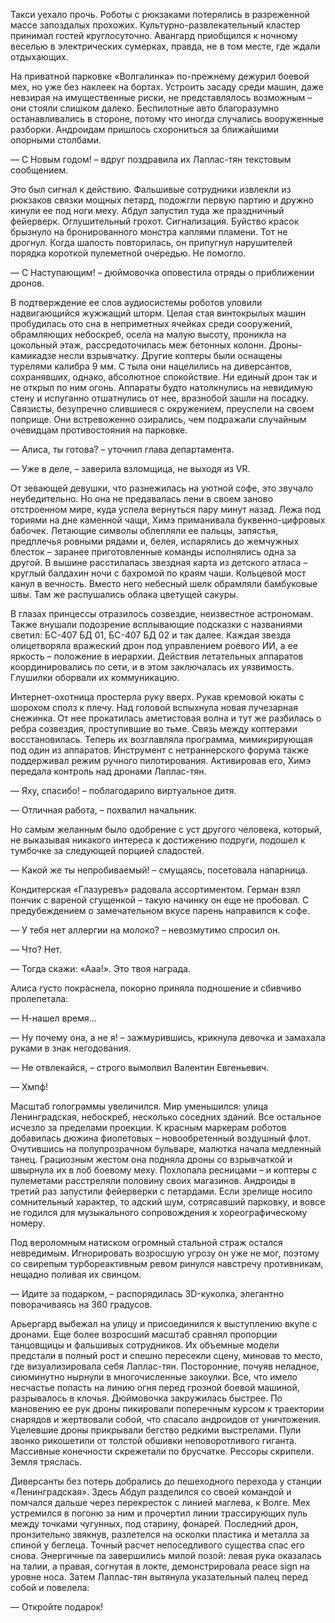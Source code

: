 Такси уехало прочь. Роботы с рюкзаками потерялись в разреженной массе запоздалых прохожих. Культурно-развлекательный кластер принимал гостей круглосуточно. Авангард приобщился к ночному веселью в электрических сумерках, правда, не в том месте, где ждали отдыхающих.

На приватной парковке «Волгалинка» по-прежнему дежурил боевой мех, но уже без наклеек на бортах. Устроить засаду среди машин, даже невзирая на имущественные риски, не представлялось возможным – они стояли слишком далеко. Беспилотные авто благоразумно останавливались в стороне, потому что иногда случались вооруженные разборки. Андроидам пришлось схорониться за ближайшими опорными столбами.

— С Новым годом! – вдруг поздравила их Лаплас-тян текстовым сообщением.   

Это был сигнал к действию. Фальшивые сотрудники извлекли из рюкзаков связки мощных петард, подожгли первую партию и дружно кинули ее под ноги меху. Абдул запустил туда же праздничный фейерверк. Оглушительный грохот. Сигнализация. Буйство красок брызнуло на бронированного монстра каплями пламени. Тот не дрогнул. Когда шалость повторилась, он припугнул нарушителей порядка короткой пулеметной очередью. Не помогло. 

— С Наступающим! – дюймовочка оповестила отряды о приближении дронов.

В подтверждение ее слов аудиосистемы роботов уловили надвигающийся жужжащий шторм. Целая стая винтокрылых машин пробудилась ото сна в неприметных ячейках среди сооружений, обрамляющих небоскреб, осела на малую высоту, проникла на цокольный этаж, рассредоточилась меж бетонных колонн. Дроны-камикадзе несли взрывчатку. Другие коптеры были оснащены турелями калибра 9 мм. С тыла они нацелились на диверсантов, сохранявших, однако, абсолютное спокойствие. Ни единый дрон так и не открыл по ним огонь. Аппараты будто натолкнулись на невидимую стену и испуганно отшатнулись от нее, вразнобой зашли на посадку. Связисты, безупречно слившиеся с окружением, преуспели на своем поприще. Они встревоженно озирались, чем подражали случайным очевидцам противостояния на парковке.

— Алиса, ты готова? – уточнил глава департамента.

— Уже в деле, – заверила взломщица, не выходя из VR.

От зевающей девушки, что разнежилась на уютной софе, это звучало неубедительно. Но она не предавалась лени в своем заново отстроенном мире, куда успела вернуться пару минут назад. Лежа под ториями на дне каменной чащи, Химэ приманивала буквенно-цифровых бабочек. Летающие символы облепляли ее пальцы, запястья, предплечья ровными рядами и, белея, испарялись до жемчужных блесток – заранее приготовленные команды исполнялись одна за другой. В вышине расстилалась звездная карта из детского атласа – круглый балдахин ночи с бахромой по краям чаши. Кольцевой мост канул в вечность. Вместо него небесный шелк обрамляли бамбуковые швы. Там же распушались облака цветущей сакуры.

В глазах принцессы отразилось созвездие, неизвестное астрономам. Также внушали подозрение всплывающие подсказки с названиями светил: БС-407 БД 01, БС-407 БД 02 и так далее. Каждая звезда олицетворяла вражеский дрон под управлением роевого ИИ, а ее яркость – положение в иерархии. Действия летательных аппаратов координировались по сети, и в этом заключалась их уязвимость. Глушилки оборвали их коммуникацию. 

Интернет-охотница простерла руку вверх. Рукав кремовой юкаты с шорохом сполз к плечу. Над головой вспыхнула новая лучезарная снежинка. От нее прокатилась аметистовая волна и тут же разбилась о ребра созвездия, проступившие во тьме. Связь между коптерами восстановилась. Теперь их возглавляла программа, мимикрирующая под один из аппаратов. Инструмент с нетраннерского форума также поддерживал режим ручного пилотирования. Активировав его, Химэ передала контроль над дронами Лаплас-тян.

— Яху, спасибо! – поблагодарило виртуальное дитя.

— Отличная работа, – похвалил начальник.

Но самым желанным было одобрение с уст другого человека, который, не выказывая никакого интереса к достижению подруги, подошел к тумбочке за следующей порцией сладостей.

— Какой же ты непробиваемый! – смущаясь, посетовала напарница.

Кондитерская «Глазуревъ» радовала ассортиментом. Герман взял пончик с вареной сгущенкой – такую начинку он еще не пробовал. С предубеждением о замечательном вкусе парень направился к софе.

— У тебя нет аллергии на молоко? – невозмутимо спросил он.
 
— Что? Нет.

— Тогда скажи: «Ааа!». Это твоя награда.

Алиса густо покраснела, покорно приняла подношение и сбивчиво пролепетала:

— Н-нашел время...

— Ну почему она, а не я! – зажмурившись, крикнула девочка и замахала руками в знак негодования.

— Не отвлекайся, – строго вымолвил Валентин Евгеньевич.

— Хмпф!

Масштаб голограммы увеличился. Мир уменьшился: улица Ленинградская, небоскреб, несколько соседних зданий. Все остальное исчезло за пределами проекции. К красным маркерам роботов добавилась дюжина фиолетовых – новообретенный воздушный флот. Очутившись на полупрозрачном бульваре, малютка начала медленный танец. Грациозным жестом она подняла дроны со взрывчаткой и швырнула их в лоб боевому меху. Похлопала ресницами – и коптеры с пулеметами расстреляли половину своих магазинов. Андроиды в третий раз запустили фейерверки с петардами. Если зрелище носило сомнительный характер, то адский шум, сотрясавший парковку, и вовсе не годился для музыкального сопровождения к хореографическому номеру.

Под вероломным натиском огромный стальной страж остался невредимым. Игнорировать возросшую угрозу он уже не мог, поэтому со свирепым турбореактивным ревом ринулся навстречу противникам, нещадно поливая их свинцом.   

— Идите за подарком, – распорядилась 3D-куколка, элегантно поворачиваясь на 360 градусов.

Арьергард выбежал на улицу и присоединился к выступлению вкупе с дронами. Еще более возросший масштаб сравнял пропорции танцовщицы и фальшивых сотрудников. Их объемные модели предстали в полный рост и спешно пересекли сцену, миновав то место, где визуализировала себя Лаплас-тян. Посторонние, почуяв неладное, сиюминутно нырнули в многочисленные закоулки. Все, что имело несчастье попасть на линию огня перед грозной боевой машиной, разрывалось в клочья. Дюймовочка закружилась быстрее. По мановению ее рук дроны пикировали поперечным курсом к траектории снарядов и жертвовали собой, что спасало андроидов от уничтожения. Уцелевшие дроны прикрывали бегство редкими выстрелами. Пули звонко рикошетили от толстой обшивки неповоротливого гиганта. Массивные конечности скрежетали по брусчатке. Рессоры скрипели. Земля тряслась. 

Диверсанты без потерь добрались до пешеходного перехода у станции «Ленинградская». Здесь Абдул разделился со своей командой и помчался дальше через перекресток с линией маглева, к Волге. Мех устремился в погоню за ним и прочертил линии трассирующих пуль между точками чугунных, под старину, фонарей. Последний дрон, пронзительно звякнув, разлетелся на осколки пластика и металла за спиной у беглеца. Точный расчет непоседливого существа спас его снова. Энергичные па завершились милой позой: левая рука оказалась на талии, а правая, согнутая в локте, демонстрировала peace sign на уровне носа. Затем Лаплас-тян вытянула указательный палец перед собой и повелела:

— Откройте подарок!